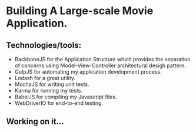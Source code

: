 # Building A Large-scale Movie Application.

## Technologies/tools:
  * BackboneJS for the Application Structure which provides the separation
    of concerns using Model-View-Controller architectural desigh pattern.
  * GulpJS for automating my application development process.
  * Lodash for a great utility.
  * MochaJS for writing unit tests.
  * Karma for running my tests.
  * BabelJS for compiling my Javascript files.
  * WebDriverIO for end-to-end testing.

## Working on it...